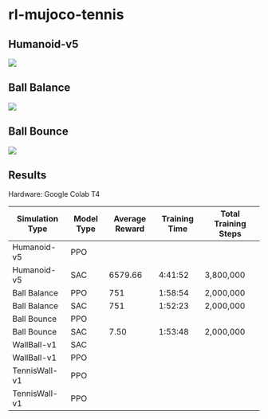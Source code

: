 # rl-mujoco-tennis

## Humanoid-v5
![](/Images/sac_humanoid.gif)

## Ball Balance
![](/Images/sac_ball_balance.gif)

## Ball Bounce
![](/Images/sac_ball_bounce.gif)

## Results
Hardware: Google Colab T4

| Simulation Type | Model Type | Average Reward | Training Time | Total Training Steps |
|-----------------|------------|----------------|---------------|----------------------|
| Humanoid-v5     | PPO        |                |               |                      |
| Humanoid-v5     | SAC        | 6579.66        | 4:41:52       | 3,800,000            |
| Ball Balance    | PPO        | 751            | 1:58:54       | 2,000,000            |
| Ball Balance    | SAC        | 751            | 1:52:23       | 2,000,000            |
| Ball Bounce     | PPO        |                |               |                      |
| Ball Bounce     | SAC        | 7.50           | 1:53:48       | 2,000,000            |
| WallBall-v1     | SAC        |                |               |                      |
| WallBall-v1     | PPO        |                |               |                      |
| TennisWall-v1   | PPO        |                |               |                      |
| TennisWall-v1   | PPO        |                |               |                      |
